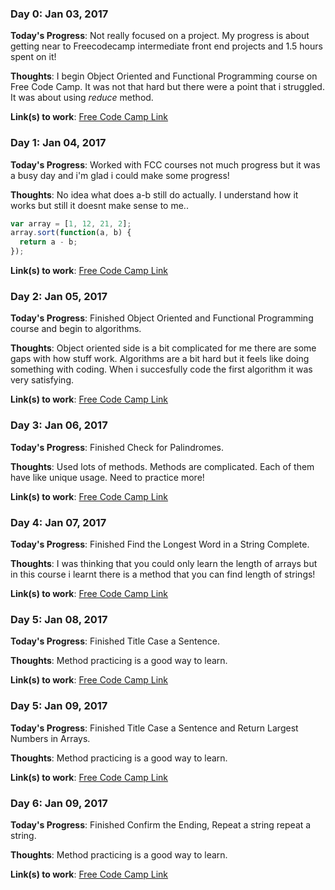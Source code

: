 <!--- # 100 Days Of Code - Log

### Day 0: February 30, 2016 (Example 1)
##### (delete me or comment me out)

**Today's Progress**: Fixed CSS, worked on canvas functionality for the app.

**Thoughts:** I really struggled with CSS, but, overall, I feel like I am slowly getting better at it. Canvas is still new for me, but I managed to figure out some basic functionality.

**Link to work:** [Calculator App](http://www.example.com)

--->

### Day 0: Jan 03, 2017 


**Today's Progress**: Not really focused on a project. My progress is about getting near to Freecodecamp intermediate front end projects and 1.5 hours spent on it!

**Thoughts**: I begin Object Oriented and Functional Programming course on Free Code Camp. It was not that hard but there were a point that i struggled. It was about using *reduce* method. 

**Link(s) to work**: [Free Code Camp Link](https://www.freecodecamp.com/mikailseremet)

### Day 1: Jan 04, 2017 


**Today's Progress**: Worked with FCC courses not much progress but it was a busy day and i'm glad i could make some progress!

**Thoughts**: No idea what does a-b still do actually. I understand how it works but still it doesnt make sense to me..

```javascript
var array = [1, 12, 21, 2];
array.sort(function(a, b) {
  return a - b;
});

```

**Link(s) to work**: [Free Code Camp Link](https://www.freecodecamp.com/mikailseremet) <!--- Have fun --->

### Day 2: Jan 05, 2017 


**Today's Progress**: Finished Object Oriented and Functional Programming course and begin to algorithms. 

**Thoughts**: Object oriented side is a bit complicated for me there are some gaps with how stuff work. Algorithms are a bit hard but it feels like doing something with coding. When i succesfully code the first algorithm it was very satisfying.   

**Link(s) to work**: [Free Code Camp Link](https://www.freecodecamp.com/mikailseremet) <!--- Have more fun --->


### Day 3: Jan 06, 2017 


**Today's Progress**: Finished Check for Palindromes.

**Thoughts**: Used lots of methods. Methods are complicated. Each of them have like unique usage. Need to practice more!   

**Link(s) to work**: [Free Code Camp Link](https://www.freecodecamp.com/mikailseremet) <!--- Have more fun --->


### Day 4: Jan 07, 2017 


**Today's Progress**: Finished Find the Longest Word in a String Complete.

**Thoughts**: I was thinking that you could only learn the length of arrays but in this course i learnt there is a method that you can find length of strings! 

**Link(s) to work**: [Free Code Camp Link](https://www.freecodecamp.com/mikailseremet) <!--- Have more fun --->


### Day 5: Jan 08, 2017 


**Today's Progress**: Finished Title Case a Sentence.

**Thoughts**: Method practicing is a good way to learn. 

**Link(s) to work**: [Free Code Camp Link](https://www.freecodecamp.com/mikailseremet) <!--- Have more fun --->


### Day 5: Jan 09, 2017 


**Today's Progress**: Finished Title Case a Sentence and Return Largest Numbers in Arrays.

**Thoughts**: Method practicing is a good way to learn. 

**Link(s) to work**: [Free Code Camp Link](https://www.freecodecamp.com/mikailseremet) <!--- Have more fun --->




### Day 6: Jan 09, 2017 


**Today's Progress**: Finished Confirm the Ending, Repeat a string repeat a string.

**Thoughts**: Method practicing is a good way to learn. 

**Link(s) to work**: [Free Code Camp Link](https://www.freecodecamp.com/mikailseremet) <!--- Have more fun --->










